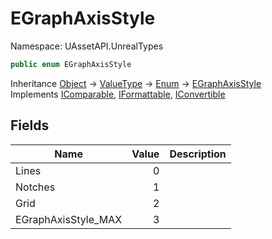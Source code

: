 # EGraphAxisStyle

Namespace: UAssetAPI.UnrealTypes

```csharp
public enum EGraphAxisStyle
```

Inheritance [Object](https://docs.microsoft.com/en-us/dotnet/api/system.object) → [ValueType](https://docs.microsoft.com/en-us/dotnet/api/system.valuetype) → [Enum](https://docs.microsoft.com/en-us/dotnet/api/system.enum) → [EGraphAxisStyle](./uassetapi.unrealtypes.egraphaxisstyle.md)<br>
Implements [IComparable](https://docs.microsoft.com/en-us/dotnet/api/system.icomparable), [IFormattable](https://docs.microsoft.com/en-us/dotnet/api/system.iformattable), [IConvertible](https://docs.microsoft.com/en-us/dotnet/api/system.iconvertible)

## Fields

| Name | Value | Description |
| --- | --: | --- |
| Lines | 0 |  |
| Notches | 1 |  |
| Grid | 2 |  |
| EGraphAxisStyle_MAX | 3 |  |
